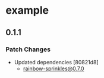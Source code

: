 # example

## 0.1.1

### Patch Changes

- Updated dependencies [80821d8]
  - rainbow-sprinkles@0.7.0
